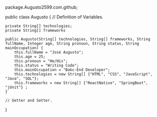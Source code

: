 package.Augusto2599.com.github;

public class Augusto { 
	//  Definition of Variables.
    
	private String[] technologies;	
	private String[] frameworks 

	public Augusto(String[] technologies, String[] frameworks, String fullName, Integer age, String pronoun, String status, String mainOccupation) {
		this.fullName = "José Augusto";
		this.age = 25;
		this.pronoun = "He/His";
		this.status = "Writing Code";
		this.mainOccupation = "Bakc-End Developer";
		this.technologies = new String[] {"HTML", "CSS", "JavaScript", "Java", "SQL"};
		this.frameworks = new String[] {"ReactNative", "SpringBoot", "jUnit"} ;
	}
	
	// Getter and Setter.
}
